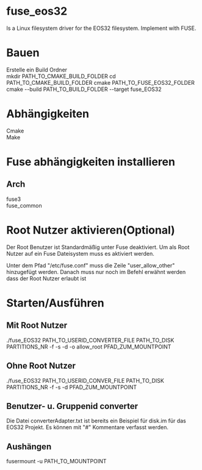 # fuse_eos32
Is a Linux filesystem driver for the EOS32 filesystem. Implement with FUSE.
# Bauen
Erstelle ein Build Ordner  
mkdir PATH_TO_CMAKE_BUILD_FOLDER
cd PATH_TO_CMAKE_BUILD_FOLDER
cmake PATH_TO_FUSE_EOS32_FOLDER  
cmake --build PATH_TO_BUILD_FOLDER --target fuse_EOS32  

# Abhängigkeiten
Cmake  
Make

# Fuse abhängigkeiten installieren
## Arch
fuse3   
fuse_common
# Root Nutzer aktivieren(Optional)
Der Root Benutzer ist Standardmäßig unter Fuse deaktiviert. Um als Root Nutzer auf ein Fuse Dateisystem muss es aktiviert werden.


Unter dem Pfad "/etc/fuse.conf" muss die Zeile "user_allow_other" hinzugefügt werden. 
Danach muss nur noch im Befehl erwähnt werden dass der Root Nutzer erlaubt ist
# Starten/Ausführen

## Mit Root Nutzer
./fuse_EOS32 PATH_TO_USERID_CONVERTER_FILE PATH_TO_DISK PARTITIONS_NR -f -s -d -o allow_root PFAD_ZUM_MOUNTPOINT

## Ohne Root Nutzer
./fuse_EOS32 PATH_TO_USERID_CONVER_FILE PATH_TO_DISK PARTITIONS_NR -f -s -d PFAD_ZUM_MOUNTPOINT

## Benutzer- u. Gruppenid converter
Die Datei converterAdapter.txt ist bereits ein Beispiel für disk.im für das EOS32 Projekt. Es können mit "#" Kommentare verfasst werden.

## Aushängen
fusermount -u PATH_TO_MOUNTPOINT

